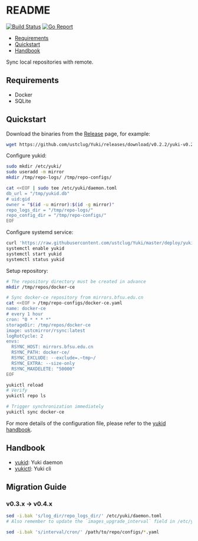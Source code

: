 README
=======

[![Build Status](https://github.com/ustclug/Yuki/workflows/pr-presubmit-checks/badge.svg)](https://github.com/ustclug/Yuki/actions)
[![Go Report](https://goreportcard.com/badge/github.com/ustclug/Yuki)](https://goreportcard.com/report/github.com/ustclug/Yuki)

- [Requirements](#requirements)
- [Quickstart](#quickstart)
- [Handbook](#handbook)

Sync local repositories with remote.

## Requirements

* Docker
* SQLite

## Quickstart

Download the binaries from the [Release](https://github.com/ustclug/Yuki/releases) page, for example:

```bash
wget https://github.com/ustclug/Yuki/releases/download/v0.2.2/yuki-v0.2.2-linux-amd64.tar.gz
```

Configure yukid:

```bash
sudo mkdir /etc/yuki/
sudo useradd -m mirror
mkdir /tmp/repo-logs/ /tmp/repo-configs/

cat <<EOF | sudo tee /etc/yuki/daemon.toml
db_url = "/tmp/yukid.db"
# uid:gid
owner = "$(id -u mirror):$(id -g mirror)"
repo_logs_dir = "/tmp/repo-logs/"
repo_config_dir = "/tmp/repo-configs/"
EOF
```

Configure systemd service:

```bash
curl 'https://raw.githubusercontent.com/ustclug/Yuki/master/deploy/yukid.service' | sudo tee /etc/systemd/system/yukid.service
systemctl enable yukid
systemctl start yukid
systemctl status yukid
```

Setup repository:

```bash
# The repository directory must be created in advance
mkdir /tmp/repos/docker-ce

# Sync docker-ce repository from mirrors.bfsu.edu.cn
cat <<EOF > /tmp/repo-configs/docker-ce.yaml
name: docker-ce
# every 1 hour
cron: "0 * * * *"
storageDir: /tmp/repos/docker-ce
image: ustcmirror/rsync:latest
logRotCycle: 2
envs:
  RSYNC_HOST: mirrors.bfsu.edu.cn
  RSYNC_PATH: docker-ce/
  RSYNC_EXCLUDE: --exclude=.~tmp~/
  RSYNC_EXTRA: --size-only
  RSYNC_MAXDELETE: "50000"
EOF

yukictl reload
# Verify
yukictl repo ls

# Trigger synchronization immediately
yukictl sync docker-ce
```

For more details of the configuration file, please refer to the [yukid handbook](./cmd/yukid/README.md).

## Handbook

* [yukid](./cmd/yukid/README.md): Yuki daemon
* [yukictl](./cmd/yukictl/README.md): Yuki cli

## Migration Guide

### v0.3.x -> v0.4.x

```bash
sed -i.bak 's/log_dir/repo_logs_dir/' /etc/yuki/daemon.toml
# Also remember to update the `images_upgrade_interval` field in /etc/yuki/daemon.toml if it is set.

sed -i.bak 's/interval/cron/' /path/to/repo/configs/*.yaml
```
